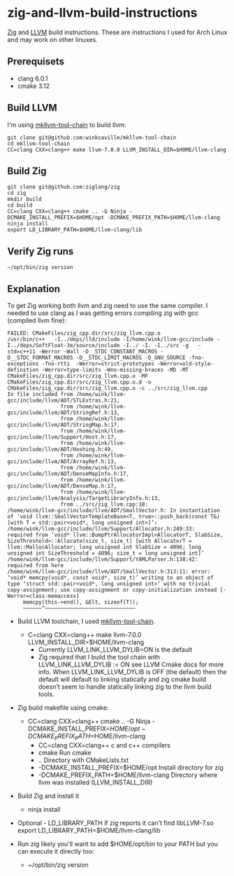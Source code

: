 # zig-and-llvm-build-instructions

[Zig](https://ziglang.org) and [LLVM](https://llvm.org) build instructions. These are instructions
I used for Arch Linux and may work on other linuxes.

## Prerequisets
* clang 6.0.1
* cmake 3.12

## Build LLVM 
I'm using [mkllvm-tool-chain](https://github.com/winksaville/mkllvm-tool-chain) to build llvm:
```
git clone git@github.com:winksaville/mkllvm-tool-chain
cd mkllvm-tool-chain
CC=clang CXX=clang++ make llvm-7.0.0 LLVM_INSTALL_DIR=$HOME/llvm-clang
```
## Build Zig
```
git clone git@github.com:ziglang/zig
cd zig
mkdir build
cd build
CC=clang CXX=clang++ cmake .. -G Ninja -DCMAKE_INSTALL_PREFIX=$HOME/opt -DCMAKE_PREFIX_PATH=$HOME/llvm-clang
ninja install
export LD_LIBRARY_PATH=$HOME/llvm-clang/lib
```
## Verify Zig runs
```
~/opt/bin/zig version
```
## Explanation
To get Zig working both llvm and zig need to use the same compiler. I needed to use clang as I was getting errors compiling zig with gcc (compiled llvm fine):
```
FAILED: CMakeFiles/zig_cpp.dir/src/zig_llvm.cpp.o 
/usr/bin/c++   -I../deps/lld/include -I/home/wink/llvm-gcc/include -I../deps/SoftFloat-3e/source/include -I../ -I. -I../src -g   -std=c++11 -Werror -Wall -D__STDC_CONSTANT_MACROS -D__STDC_FORMAT_MACROS -D__STDC_LIMIT_MACROS -D_GNU_SOURCE -fno-exceptions -fno-rtti  -Werror=strict-prototypes -Werror=old-style-definition -Werror=type-limits -Wno-missing-braces -MD -MT CMakeFiles/zig_cpp.dir/src/zig_llvm.cpp.o -MF CMakeFiles/zig_cpp.dir/src/zig_llvm.cpp.o.d -o CMakeFiles/zig_cpp.dir/src/zig_llvm.cpp.o -c ../src/zig_llvm.cpp
In file included from /home/wink/llvm-gcc/include/llvm/ADT/STLExtras.h:21,
                 from /home/wink/llvm-gcc/include/llvm/ADT/StringRef.h:13,
                 from /home/wink/llvm-gcc/include/llvm/ADT/StringMap.h:17,
                 from /home/wink/llvm-gcc/include/llvm/Support/Host.h:17,
                 from /home/wink/llvm-gcc/include/llvm/ADT/Hashing.h:49,
                 from /home/wink/llvm-gcc/include/llvm/ADT/ArrayRef.h:13,
                 from /home/wink/llvm-gcc/include/llvm/ADT/DenseMapInfo.h:17,
                 from /home/wink/llvm-gcc/include/llvm/ADT/DenseMap.h:17,
                 from /home/wink/llvm-gcc/include/llvm/Analysis/TargetLibraryInfo.h:13,
                 from ../src/zig_llvm.cpp:18:
/home/wink/llvm-gcc/include/llvm/ADT/SmallVector.h: In instantiation of ‘void llvm::SmallVectorTemplateBase<T, true>::push_back(const T&) [with T = std::pair<void*, long unsigned int>]’:
/home/wink/llvm-gcc/include/llvm/Support/Allocator.h:249:33:   required from ‘void* llvm::BumpPtrAllocatorImpl<AllocatorT, SlabSize, SizeThreshold>::Allocate(size_t, size_t) [with AllocatorT = llvm::MallocAllocator; long unsigned int SlabSize = 4096; long unsigned int SizeThreshold = 4096; size_t = long unsigned int]’
/home/wink/llvm-gcc/include/llvm/Support/YAMLParser.h:138:42:   required from here
/home/wink/llvm-gcc/include/llvm/ADT/SmallVector.h:313:11: error: ‘void* memcpy(void*, const void*, size_t)’ writing to an object of type ‘struct std::pair<void*, long unsigned int>’ with no trivial copy-assignment; use copy-assignment or copy-initialization instead [-Werror=class-memaccess]
     memcpy(this->end(), &Elt, sizeof(T));
     ~~~~~~^~~~~~~~~~~~~~~~~~~~~~~~~~~~~~
```
* Build LLVM toolchain, I used [mkllvm-tool-chain](https://github.com/winksaville/mkllvm-tool-chain).
  * C=clang CXX=clang++ make llvm-7.0.0 LLVM_INSTALL_DIR=$HOME/llvm-clang
    * Currently LLVM_LINK_LLVM_DYLIB=ON is the default
    * Zig required that I build the tool chain with LLVM_LINK_LLVM_DYLIB := ON see LLVM Cmake docs for more info. When LLVM_LINK_LLVM_DYLIB is OFF (the default) then the default  will default to linking statically and zig cmake build doesn’t seem to handle statically linking zig to the llvm build tools.

* Zig build makefile using cmake:
  * CC=clang CXX=clang++ cmake .. -G Ninja -DCMAKE_INSTALL_PREFIX=$HOME/opt -DCMAKE_PREFIX_PATH=$HOME/llvm-clang
    * CC=clang CXX=clang++				c and c++ compilers
    * cmake 							Run cmake
    * .. 							Directory with CMakeLists.txt
    * -DCMAKE_INSTALL_PREFIX=$HOME/opt		Install directory for zig
    * -DCMAKE_PREFIX_PATH=$HOME/llvm-clang	Directory where llvm was installed (LLVM_INSTALL_DIR)
* Build Zig and install it
  * ninja install
* Optional - LD_LIBRARY_PATH if zig reports it can't find libLLVM-7.so
  export LD_LIBRARY_PATH=$HOME/llvm-clang/lib
* Run zig likely you'll want to add $HOME/opt/bin to your PATH but you can execute it directly too:
  * ~/opt/bin/zig version
